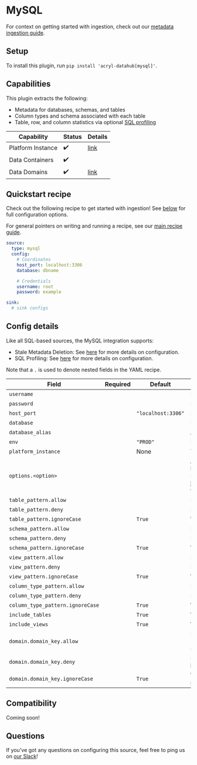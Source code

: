 # MySQL

For context on getting started with ingestion, check out our [metadata ingestion guide](../README.md).

## Setup

To install this plugin, run `pip install 'acryl-datahub[mysql]'`.

## Capabilities

This plugin extracts the following:

- Metadata for databases, schemas, and tables
- Column types and schema associated with each table
- Table, row, and column statistics via optional [SQL profiling](./sql_profiles.md)

| Capability        | Status | Details                                  |
| ----------------- | ------ | ---------------------------------------- |
| Platform Instance | ✔️     | [link](../../docs/platform-instances.md) |
| Data Containers   | ✔️     |                                          |
| Data Domains      | ✔️     | [link](../../docs/domains.md)            |

## Quickstart recipe

Check out the following recipe to get started with ingestion! See [below](#config-details) for full configuration options.

For general pointers on writing and running a recipe, see our [main recipe guide](../README.md#recipes).

```yml
source:
  type: mysql
  config:
    # Coordinates
    host_port: localhost:3306
    database: dbname

    # Credentials
    username: root
    password: example

sink:
  # sink configs
```

## Config details

Like all SQL-based sources, the MySQL integration supports:

- Stale Metadata Deletion: See [here](./stateful_ingestion.md) for more details on configuration.
- SQL Profiling: See [here](./sql_profiles.md) for more details on configuration.

Note that a `.` is used to denote nested fields in the YAML recipe.

| Field                            | Required | Default            | Description                                                                                                                                                                             |
| -------------------------------- | -------- | ------------------ | --------------------------------------------------------------------------------------------------------------------------------------------------------------------------------------- |
| `username`                       |          |                    | MySQL username.                                                                                                                                                                         |
| `password`                       |          |                    | MySQL password.                                                                                                                                                                         |
| `host_port`                      |          | `"localhost:3306"` | MySQL host URL.                                                                                                                                                                         |
| `database`                       |          |                    | MySQL database.                                                                                                                                                                         |
| `database_alias`                 |          |                    | Alias to apply to database when ingesting.                                                                                                                                              |
| `env`                            |          | `"PROD"`           | Environment to use in namespace when constructing URNs.                                                                                                                                 |
| `platform_instance`              |          | None               | The Platform instance to use while constructing URNs.                                                                                                                                   |
| `options.<option>`               |          |                    | Any options specified here will be passed to SQLAlchemy's `create_engine` as kwargs.<br />See https://docs.sqlalchemy.org/en/14/core/engines.html#sqlalchemy.create_engine for details. |
| `table_pattern.allow`            |          |                    | List of regex patterns for tables to include in ingestion.                                                                                                                              |
| `table_pattern.deny`             |          |                    | List of regex patterns for tables to exclude from ingestion.                                                                                                                            |
| `table_pattern.ignoreCase`       |          | `True`             | Whether to ignore case sensitivity during pattern matching.                                                                                                                             |
| `schema_pattern.allow`           |          |                    | List of regex patterns for schemas to include in ingestion.                                                                                                                             |
| `schema_pattern.deny`            |          |                    | List of regex patterns for schemas to exclude from ingestion.                                                                                                                           |
| `schema_pattern.ignoreCase`      |          | `True`             | Whether to ignore case sensitivity during pattern matching.                                                                                                                             |
| `view_pattern.allow`             |          |                    | List of regex patterns for views to include in ingestion.                                                                                                                               |
| `view_pattern.deny`              |          |                    | List of regex patterns for views to exclude from ingestion.                                                                                                                             |
| `view_pattern.ignoreCase`        |          | `True`             | Whether to ignore case sensitivity during pattern matching.                                                                                                                             |
| `column_type_pattern.allow`      |          |                    | List of regex patterns for native types of columns to include in ingestion.                                                                                                             |
| `column_type_pattern.deny`       |          |                    | List of regex patterns for native types of columns to exclude from ingestion.                                                                                                           |
| `column_type_pattern.ignoreCase` |          | `True`             | Whether to ignore case sensitivity during pattern matching.                                                                                                                             |
| `include_tables`                 |          | `True`             | Whether tables should be ingested.                                                                                                                                                      |
| `include_views`                  |          | `True`             | Whether views should be ingested.                                                                                                                                                       |
| `domain.domain_key.allow`        |          |                    | List of regex patterns for tables/schemas to set domain_key domain key (domain_key can be any string like `sales`. There can be multiple domain key specified.                          |
| `domain.domain_key.deny`         |          |                    | List of regex patterns for tables/schemas to not assign domain_key. There can be multiple domain key specified.                                                                         |
| `domain.domain_key.ignoreCase`   |          | `True`             | Whether to ignore case sensitivity during pattern matching.There can be multiple domain key specified.                                                                                  |

## Compatibility

Coming soon!

## Questions

If you've got any questions on configuring this source, feel free to ping us on [our Slack](https://slack.datahubproject.io/)!
